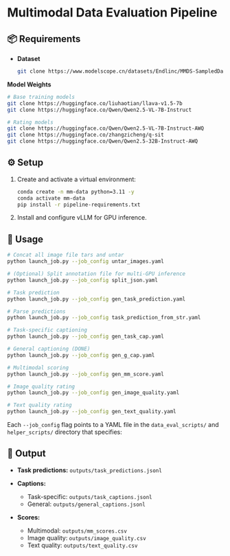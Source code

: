 # Multimodal Data Evaluation Pipeline

## 📦 Requirements

- **Dataset**  
  ```bash
  git clone https://www.modelscope.cn/datasets/Endlinc/MMDS-SampledDataPool.git
  ```

**Model Weights**

  ```bash
  # Base training models
  git clone https://huggingface.co/liuhaotian/llava-v1.5-7b
  git clone https://huggingface.co/Qwen/Qwen2.5-VL-7B-Instruct

  # Rating models
  git clone https://huggingface.co/Qwen/Qwen2.5-VL-7B-Instruct-AWQ
  git clone https://huggingface.co/zhangzicheng/q-sit
  git clone https://huggingface.co/Qwen/Qwen2.5-32B-Instruct-AWQ
  ```

## ⚙️ Setup

1. Create and activate a virtual environment:

   ```bash
   conda create -n mm-data python=3.11 -y
   conda activate mm-data
   pip install -r pipeline-requirements.txt
   ```
2. Install and configure vLLM for GPU inference.

## 🚀 Usage

```bash
# Concat all image file tars and untar
python launch_job.py --job_config untar_images.yaml

# (Optional) Split annotation file for multi-GPU inference
python launch_job.py --job_config split_json.yaml

# Task prediction
python launch_job.py --job_config gen_task_prediction.yaml

# Parse predictions
python launch_job.py --job_config task_prediction_from_str.yaml

# Task-specific captioning
python launch_job.py --job_config gen_task_cap.yaml

# General captioning (DONE)
python launch_job.py --job_config gen_g_cap.yaml

# Multimodal scoring
python launch_job.py --job_config gen_mm_score.yaml

# Image quality rating
python launch_job.py --job_config gen_image_quality.yaml

# Text quality rating
python launch_job.py --job_config gen_text_quality.yaml
```

Each `--job_config` flag points to a YAML file in the `data_eval_scripts/` and `helper_scripts/` directory that specifies:

## 📄 Output

* **Task predictions:** `outputs/task_predictions.jsonl`
* **Captions:**

  * Task-specific: `outputs/task_captions.jsonl`
  * General: `outputs/general_captions.jsonl`
* **Scores:**

  * Multimodal: `outputs/mm_scores.csv`
  * Image quality: `outputs/image_quality.csv`
  * Text quality: `outputs/text_quality.csv`

